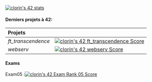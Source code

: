 [![clorin's 42 stats](https://badge42.vercel.app/api/v2/cl25yu90q001109mjkto4tay3/stats?cursusId=21&coalitionId=48)](https://github.com/JaeSeoKim/badge42)

#### Derniers projets à 42:

| Projets |  |
|:-------------------|:-----------------|
| *ft_transcendence* | [![clorin's 42 ft_transcendence Score](https://badge42.vercel.app/api/v2/cl25yu90q001109mjkto4tay3/project/2545525)](https://github.com/JaeSeoKim/badge42)|
| *webserv* | [![clorin's 42 webserv Score](https://badge42.vercel.app/api/v2/cl25yu90q001109mjkto4tay3/project/2443325)](https://github.com/JaeSeoKim/badge42)|

#### Exams

Exam05 :[![clorin's 42 Exam Rank 05 Score](https://badge42.vercel.app/api/v2/cl25yu90q001109mjkto4tay3/project/2544536)](https://github.com/JaeSeoKim/badge42)

